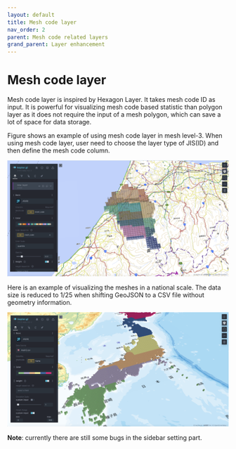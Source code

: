 ```yaml
---
layout: default
title: Mesh code layer
nav_order: 2 
parent: Mesh code related layers
grand_parent: Layer enhancement
---
```


# Mesh code layer

Mesh code layer is inspired by Hexagon Layer. It takes mesh code ID as input. It is powerful for visualizing mesh code based statistic than polygon layer as it does not require the input of a mesh polygon, which can save a lot of space for data storage.

Figure shows an example of using mesh code layer in mesh level-3. When using mesh code layer, user need to choose the layer type of JIS(ID) and then define the mesh code column. 

![image](../images/meshcode_id.png)

Here is an example of visualizing the meshes in a national scale. The data size is reduced to 1/25 when shifting GeoJSON to a CSV file without geometry information.

![image](../images/meshcode_level_2.png)


**Note**: currently there are still some bugs in the sidebar setting part.